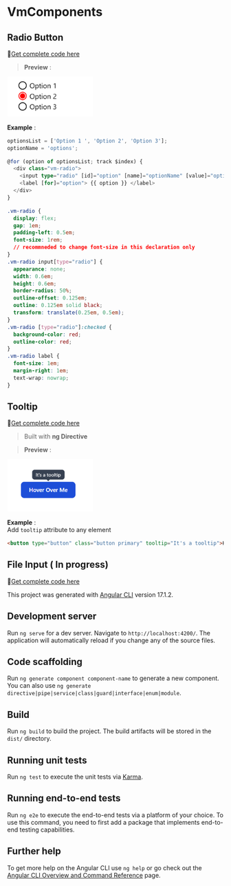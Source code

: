 # VmComponents 

## Radio Button
&#x1F517;[Get complete code here](src/app/components/radio/)   
>**Preview** :  
<img src="src/assets/images/radio.png" alt="VM Radio" width="200"/>   
 
**Example** :
```ts
optionsList = ['Option 1 ', 'Option 2', 'Option 3'];
optionName = 'options';
```
```ts
@for (option of optionsList; track $index) {
  <div class="vm-radio">
    <input type="radio" [id]="option" [name]="optionName" [value]="option" />
    <label [for]="option"> {{ option }} </label>
  </div>
}
```
```css
.vm-radio {
  display: flex;
  gap: 1em;
  padding-left: 0.5em;
  font-size: 1rem;
  // recommneded to change font-size in this declaration only
}
.vm-radio input[type="radio"] {
  appearance: none;
  width: 0.6em;
  height: 0.6em;
  border-radius: 50%;
  outline-offset: 0.125em;
  outline: 0.125em solid black;
  transform: translate(0.25em, 0.5em);
}
.vm-radio [type="radio"]:checked {
  background-color: red;
  outline-color: red;
}
.vm-radio label {
  font-size: 1em;
  margin-right: 1em;
  text-wrap: nowrap;
}
```

## Tooltip 
&#x1F517;[Get complete code here](src/app/directives/tooltip/)  
> Built with **ng Directive**

> **Preview** :  
<img src="src/assets/images/tooltip.png" alt="VM Tooltip" width="200"/>   

**Example** :  
Add `tooltip` attribute to any element
```html
<button type="button" class="button primary" tooltip="It's a tooltip">Hover Over Me</button>
```

## File Input ( In progress)
&#x1F517;[Get complete code here](src/app/components/file-input/)




This project was generated with [Angular CLI](https://github.com/angular/angular-cli) version 17.1.2.

## Development server

Run `ng serve` for a dev server. Navigate to `http://localhost:4200/`. The application will automatically reload if you change any of the source files.

## Code scaffolding

Run `ng generate component component-name` to generate a new component. You can also use `ng generate directive|pipe|service|class|guard|interface|enum|module`.

## Build

Run `ng build` to build the project. The build artifacts will be stored in the `dist/` directory.

## Running unit tests

Run `ng test` to execute the unit tests via [Karma](https://karma-runner.github.io).

## Running end-to-end tests

Run `ng e2e` to execute the end-to-end tests via a platform of your choice. To use this command, you need to first add a package that implements end-to-end testing capabilities.

## Further help

To get more help on the Angular CLI use `ng help` or go check out the [Angular CLI Overview and Command Reference](https://angular.io/cli) page.

